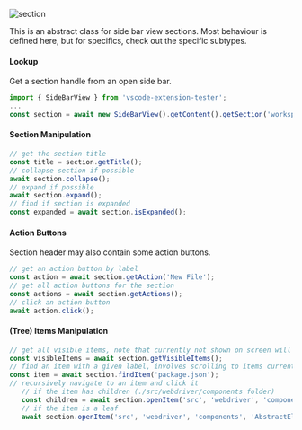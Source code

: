 ![section](https://user-images.githubusercontent.com/4181232/56656305-76c08700-6695-11e9-8630-e878ff478201.png)

This is an abstract class for side bar view sections. Most behaviour is defined here, but for specifics, check out the specific subtypes.

#### Lookup
Get a section handle from an open side bar.
```typescript
import { SideBarView } from 'vscode-extension-tester';
...
const section = await new SideBarView().getContent().getSection('workspace');
```

#### Section Manipulation
```typescript
// get the section title
const title = section.getTitle();
// collapse section if possible
await section.collapse();
// expand if possible
await section.expand();
// find if section is expanded
const expanded = await section.isExpanded();
```

#### Action Buttons
Section header may also contain some action buttons.
```typescript
// get an action button by label
const action = await section.getAction('New File');
// get all action buttons for the section
const actions = await section.getActions();
// click an action button
await action.click();
```

#### (Tree) Items Manipulation
```typescript
// get all visible items, note that currently not shown on screen will not be retrieved
const visibleItems = await section.getVisibleItems();
// find an item with a given label, involves scrolling to items currently not showing
const item = await section.findItem('package.json');
// recursively navigate to an item and click it
   // if the item has children (./src/webdriver/components folder)
   const children = await section.openItem('src', 'webdriver', 'components');
   // if the item is a leaf
   await section.openItem('src', 'webdriver', 'components', 'AbstractElement.ts');

```